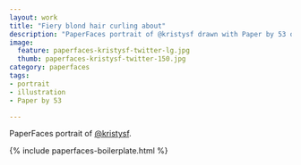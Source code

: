 ```yaml
---
layout: work
title: "Fiery blond hair curling about"
description: "PaperFaces portrait of @kristysf drawn with Paper by 53 on an iPad."
image: 
  feature: paperfaces-kristysf-twitter-lg.jpg
  thumb: paperfaces-kristysf-twitter-150.jpg
category: paperfaces
tags: 
- portrait
- illustration
- Paper by 53

---
```


PaperFaces portrait of [@kristysf](http://twitter.com/kristysf).

{% include paperfaces-boilerplate.html %}
